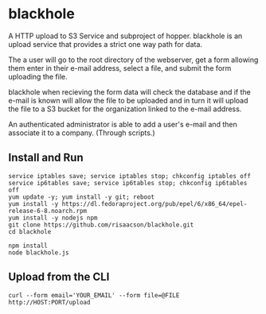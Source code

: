 blackhole
=========

A HTTP upload to S3 Service and subproject of hopper. blackhole is an upload service that provides a strict one way path for data.

The a user will go to the root directory of the webserver, get a form allowing them enter in their e-mail address, select a file, and submit the form uploading the file.

blackhole when recieving the form data will check the database and if the e-mail is known will allow the file to be uploaded and in turn it will upload the file to a S3 bucket for the organization linked to the e-mail address.

An authenticated administrator is able to add a user's e-mail and then associate it to a company. (Through scripts.)

Install and Run
---------------

```
service iptables save; service iptables stop; chkconfig iptables off
service ip6tables save; service ip6tables stop; chkconfig ip6tables off
yum update -y; yum install -y git; reboot
yum install -y https://dl.fedoraproject.org/pub/epel/6/x86_64/epel-release-6-8.noarch.rpm
yum install -y nodejs npm
git clone https://github.com/risaacson/blackhole.git
cd blackhole

npm install
node blackhole.js
```

Upload from the CLI
-------------------

`curl --form email='YOUR_EMAIL' --form file=@FILE http://HOST:PORT/upload`
